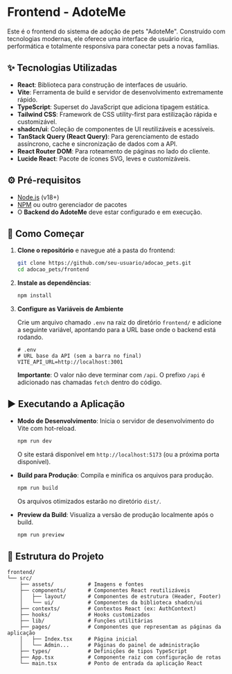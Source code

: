 # Frontend - AdoteMe

Este é o frontend do sistema de adoção de pets "AdoteMe". Construído com tecnologias modernas, ele oferece uma interface de usuário rica, performática e totalmente responsiva para conectar pets a novas famílias.

## ✨ Tecnologias Utilizadas

- **React**: Biblioteca para construção de interfaces de usuário.
- **Vite**: Ferramenta de build e servidor de desenvolvimento extremamente rápido.
- **TypeScript**: Superset do JavaScript que adiciona tipagem estática.
- **Tailwind CSS**: Framework de CSS utility-first para estilização rápida e customizável.
- **shadcn/ui**: Coleção de componentes de UI reutilizáveis e acessíveis.
- **TanStack Query (React Query)**: Para gerenciamento de estado assíncrono, cache e sincronização de dados com a API.
- **React Router DOM**: Para roteamento de páginas no lado do cliente.
- **Lucide React**: Pacote de ícones SVG, leves e customizáveis.

## ⚙️ Pré-requisitos

- [Node.js](https://nodejs.org/en/) (v18+)
- [NPM](https://www.npmjs.com/) ou outro gerenciador de pacotes
- O **Backend do AdoteMe** deve estar configurado e em execução.

## 🚀 Como Começar

1.  **Clone o repositório** e navegue até a pasta do frontend:
    ```bash
    git clone https://github.com/seu-usuario/adocao_pets.git
    cd adocao_pets/frontend
    ```

2.  **Instale as dependências**:
    ```bash
    npm install
    ```

3.  **Configure as Variáveis de Ambiente**

    Crie um arquivo chamado `.env` na raiz do diretório `frontend/` e adicione a seguinte variável, apontando para a URL base onde o backend está rodando.

    ```env
    # .env
    # URL base da API (sem a barra no final)
    VITE_API_URL=http://localhost:3001
    ```

    **Importante**: O valor não deve terminar com `/api`. O prefixo `/api` é adicionado nas chamadas `fetch` dentro do código.

## ▶️ Executando a Aplicação

-   **Modo de Desenvolvimento**: Inicia o servidor de desenvolvimento do Vite com hot-reload.
    ```bash
    npm run dev
    ```
    O site estará disponível em `http://localhost:5173` (ou a próxima porta disponível).

-   **Build para Produção**: Compila e minifica os arquivos para produção.
    ```bash
    npm run build
    ```
    Os arquivos otimizados estarão no diretório `dist/`.

-   **Preview da Build**: Visualiza a versão de produção localmente após o build.
    ```bash
    npm run preview
    ```

## 📂 Estrutura do Projeto

```
frontend/
└── src/
    ├── assets/           # Imagens e fontes
    ├── components/       # Componentes React reutilizáveis
    │   ├── layout/       # Componentes de estrutura (Header, Footer)
    │   └── ui/           # Componentes da biblioteca shadcn/ui
    ├── contexts/         # Contextos React (ex: AuthContext)
    ├── hooks/            # Hooks customizados
    ├── lib/              # Funções utilitárias
    ├── pages/            # Componentes que representam as páginas da aplicação
    │   ├── Index.tsx     # Página inicial
    │   └── Admin...      # Páginas do painel de administração
    ├── types/            # Definições de tipos TypeScript
    ├── App.tsx           # Componente raiz com configuração de rotas
    └── main.tsx          # Ponto de entrada da aplicação React
```
